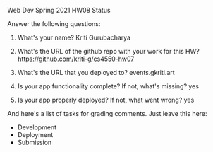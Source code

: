 
Web Dev Spring 2021 HW08 Status

Answer the following questions:


1. What's your name?
Kriti Gurubacharya


2. What's the URL of the github repo with your work for this HW?
https://github.com/kriti-g/cs4550-hw07


3. What's the URL that you deployed to?
events.gkriti.art


4. Is your app functionality complete? If not, what's missing?
yes


5. Is your app properly deployed? If not, what went wrong?
yes




And here's a list of tasks for grading comments. Just leave this here:
 - Development
 - Deployment
 - Submission
